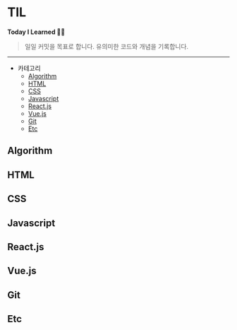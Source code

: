 # TIL

**Today I Learned 👍🏻**

> 일일 커밋을 목표로 합니다.
> 유의미한 코드와 개념을 기록합니다.

---

- 카테고리
  - [Algorithm](#algorithm)
  - [HTML](#html)
  - [CSS](#css)
  - [Javascript](#javascript)
  - [React.js](#reactjs)
  - [Vue.js](#vuejs)
  - [Git](#git)
  - [Etc](#etc)

## Algorithm

## HTML

## CSS

## Javascript

## React.js

## Vue.js

## Git

## Etc
